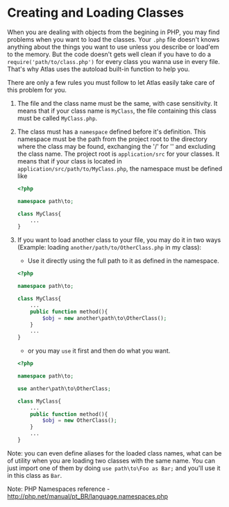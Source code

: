 Creating and Loading Classes
============================

When you are dealing with objects from the begining in PHP, you may find problems when you want to load the classes. Your ```.php``` file doesn't knows anything about the things you want to use unless you describe or load'em to the memory. But the code doesn't gets well clean if you have to do a ```require('path/to/class.php')``` for every class you wanna use in every file. That's why Atlas uses the autoload built-in function to help you.

There are only a few rules you must follow to let Atlas easily take care of this problem for you.

1. The file and the class name must be the same, with case sensitivity. It means that if your class name is ```MyClass```, the file containing this class must be called ```MyClass.php```.

2. The class must has a ```namespace``` defined before it's definition. This namespace must be the path from the project root to the directory where the class may be found, exchanging the '/' for '\' and excluding the class name. The project root is ```application/src``` for your classes. It means that if your class is located in ```application/src/path/to/MyClass.php```, the namespace must be defined like

	```php
	<?php

	namespace path\to;

	class MyClass{
		...
	}
	```

3. If you want to load another class to your file, you may do it in two ways (Example: loading ```another/path/to/OtherClass.php``` in my class):
	* Use it directly using the full path to it as defined in the namespace.
	```php
	<?php

	namespace path\to;

	class MyClass{
		...
		public function method(){
			$obj = new another\path\to\OtherClass();
		}
		...
	}
	```

	* or you may ```use``` it first and then do what you want.
	```php
	<?php

	namespace path\to;

	use anther\path\to\OtherClass;

	class MyClass{
		...
		public function method(){
			$obj = new OtherClass();
		}
		...
	}
	```

Note: you can even define aliases for the loaded class names, what can be of utility when you are loading two classes with the same name. You can just import one of them by doing ```use path\to\Foo as Bar;``` and you'll use it in this class as ```Bar```.

Note: PHP Namespaces reference - http://php.net/manual/pt_BR/language.namespaces.php